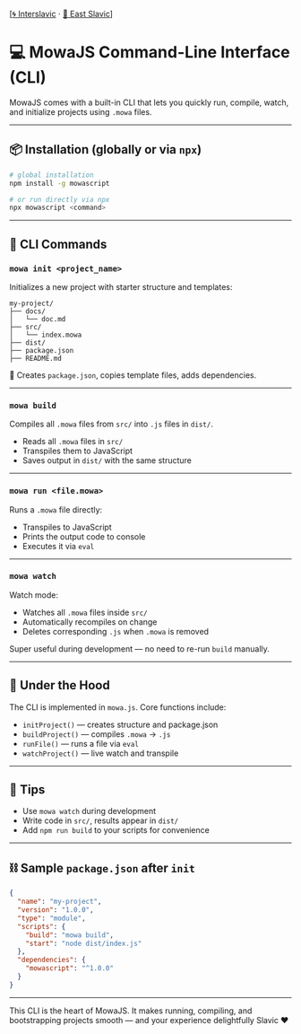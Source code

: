 [[🌀 Interslavic](../05_cli.md) · [🌲 East Slavic](../east/05_cli.md)]

# 💻 MowaJS Command-Line Interface (CLI)

MowaJS comes with a built-in CLI that lets you quickly run, compile, watch, and initialize projects using `.mowa` files.

---

## 📦 Installation (globally or via `npx`)

```bash
# global installation
npm install -g mowascript

# or run directly via npx
npx mowascript <command>
```

---

## 🔧 CLI Commands

### `mowa init <project_name>`
Initializes a new project with starter structure and templates:

```
my-project/
├── docs/
│   └── doc.md
├── src/
│   └── index.mowa
├── dist/
├── package.json
├── README.md
```

🧩 Creates `package.json`, copies template files, adds dependencies.

---

### `mowa build`
Compiles all `.mowa` files from `src/` into `.js` files in `dist/`.

- Reads all `.mowa` files in `src/`
- Transpiles them to JavaScript
- Saves output in `dist/` with the same structure

---

### `mowa run <file.mowa>`
Runs a `.mowa` file directly:

- Transpiles to JavaScript
- Prints the output code to console
- Executes it via `eval`

---

### `mowa watch`
Watch mode:

- Watches all `.mowa` files inside `src/`
- Automatically recompiles on change
- Deletes corresponding `.js` when `.mowa` is removed

Super useful during development — no need to re-run `build` manually.

---

## 📄 Under the Hood
The CLI is implemented in `mowa.js`. Core functions include:

- `initProject()` — creates structure and package.json
- `buildProject()` — compiles `.mowa` → `.js`
- `runFile()` — runs a file via `eval`
- `watchProject()` — live watch and transpile

---

## 🧠 Tips
- Use `mowa watch` during development
- Write code in `src/`, results appear in `dist/`
- Add `npm run build` to your scripts for convenience

---

## ⛓ Sample `package.json` after `init`
```json
{
  "name": "my-project",
  "version": "1.0.0",
  "type": "module",
  "scripts": {
    "build": "mowa build",
    "start": "node dist/index.js"
  },
  "dependencies": {
    "mowascript": "^1.0.0"
  }
}
```

---

This CLI is the heart of MowaJS. It makes running, compiling, and bootstrapping projects smooth — and your experience delightfully Slavic ❤️

